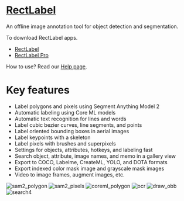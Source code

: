 # [RectLabel](https://rectlabel.com)
An offline image annotation tool for object detection and segmentation.

To download RectLabel apps.
- [RectLabel](https://apps.apple.com/app/id1210181730)
- [RectLabel Pro](https://apps.apple.com/app/id1490990105)

How to use? Read our [Help page](https://rectlabel.com/help/).

# Key features
- Label polygons and pixels using Segment Anything Model 2
- Automatic labeling using Core ML models
- Automatic text recognition for lines and words
- Label cubic bezier curves, line segments, and points
- Label oriented bounding boxes in aerial images
- Label keypoints with a skeleton
- Label pixels with brushes and superpixels
- Settings for objects, attributes, hotkeys, and labeling fast
- Search object, attribute, image names, and memo in a gallery view
- Export to COCO, Labelme, CreateML, YOLO, and DOTA formats
- Export indexed color mask image and grayscale mask images
- Video to image frames, augment images, etc.

![sam2_polygon](https://github.com/user-attachments/assets/ed202ece-946a-4130-9a76-d922ef8cd98f)
![sam2_pixels](https://github.com/user-attachments/assets/05c9ece6-1906-4196-9676-6b96053ee61f)
![coreml_polygon](https://github.com/user-attachments/assets/7e972e2a-cf54-43d5-ba30-43f9365b459f)
![ocr](https://github.com/user-attachments/assets/1bb4cdda-40df-4d76-bad2-827c64f1b0fe)
![draw_obb](https://github.com/ryouchinsa/ryouchinsa.github.io/assets/1954306/422819be-3fca-46b0-850c-6aa2f60df30c)
![search4](https://github.com/ryouchinsa/ryouchinsa.github.io/assets/1954306/449023f5-6c9e-48ef-a446-2d6240b228d9)




